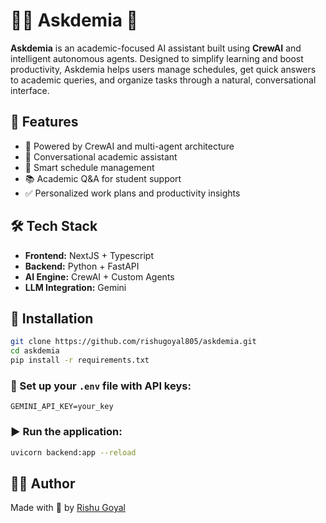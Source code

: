 # 🧑‍🎓 Askdemia 🤖

**Askdemia** is an academic-focused AI assistant built using **CrewAI** and intelligent autonomous agents. Designed to simplify learning and boost productivity, Askdemia helps users manage schedules, get quick answers to academic queries, and organize tasks through a natural, conversational interface.

## 🚀 Features 

- 🤖 Powered by CrewAI and multi-agent architecture  
- 💬 Conversational academic assistant  
- 📅 Smart schedule management  
- 📚 Academic Q&A for student support    
- ✅ Personalized work plans and productivity insights  

## 🛠️ Tech Stack
- **Frontend:** NextJS + Typescript  
- **Backend:** Python + FastAPI  
- **AI Engine:** CrewAI + Custom Agents  
- **LLM Integration:** Gemini  

## 🔧 Installation

```bash
git clone https://github.com/rishugoyal805/askdemia.git
cd askdemia
pip install -r requirements.txt
```

### 📁 Set up your `.env` file with API keys:

```env
GEMINI_API_KEY=your_key
```

### ▶️ Run the application:

```bash
uvicorn backend:app --reload
```

## 🙋‍♂️ Author

Made with 💙 by [Rishu Goyal](https://github.com/rishugoyal805)
 
